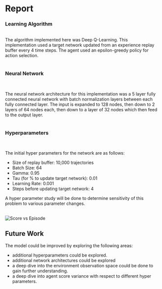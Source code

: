 # Report

### Learning Algorithm
</br>
The algorithm implemented here was Deep Q-Learning. This implementation used a target network updated from an experience replay buffer every 4 time steps. The agent used an epsilon-greedy policy for action selection. 
</br>
</br>

### Neural Network
</br>

The neural network architecture for this implementation was a 5 layer fully connected neural network with batch normalization layers between each fully connected layer. The input is expanded to 128 nodes, then down to 2 layers of 64 nodes each, then down to a layer of 32 nodes which then feed to the output layer.
</br>
</br>

### Hyperparameters
</br>

The initial hyper parameters for the network are as follows:
* Size of replay buffer: 10,000 trajectories
* Batch Size: 64
* Gamma: 0.95
* Tau (for % to update target network): 0.01
* Learning Rate: 0.001
* Steps before updating target network: 4

A hyper parameter study will be done to determine sensitivity of this problem to various parameter changes.
</br>
</br>

![Score vs Episode](./model.png)


## Future Work

The model could be improved by exploring the following areas:
* additional hyperparameters could be explored.
* additional network architectures could be explored
* a deep dive into the environment observation space could be done to gain further understanding.
* a deep dive into agent score variance with respect to different hyper parameters.
